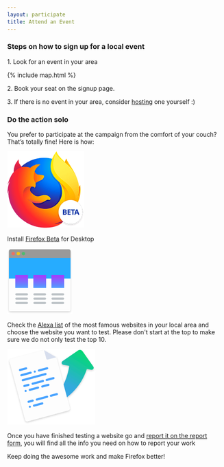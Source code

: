 ```yaml
---
layout: participate
title: Attend an Event
---
```

<div class="content-box content-box--full" markdown="1">
  <h3 class="content-title">
    <span class="title-frame"></span>
    Steps on how to sign up for a local event
    <span class="title-frame title-frame--rotate-180"></span>
  </h3>

  <p>1. Look for an event in your area</p>

  {% include map.html %}

  <p>2. Book your seat on the signup page.</p>
  <p>3. If there is no event in your area, consider <a href="{{ '/host/' | prepend: site.baseurl }}">hosting</a> one yourself :)</p>

</div>

<h3 class="content-title">
  <span class="title-frame-grey"></span>
  Do the action solo
  <span class="title-frame-grey title-frame--rotate-180"></span>
</h3>

<p class="participate-theaser">You prefer to participate at the campaign from the comfort of your couch? That’s totally fine! Here is how:</p>

<section class="info-buttons">
  <div class="nightly">
    <a href="https://www.mozilla.org/en-US/firefox/channel/desktop/#beta"><img src="/img/beta-logo.png" alt="" /></a>
    <p>
      Install <a href="https://www.mozilla.org/en-US/firefox/channel/desktop/#beta">Firefox Beta</a> for Desktop
    </p>
  </div>
  <div class="alexa">
    <a href="https://www.alexa.com/topsites/countries"><img src="/img/icon-color-browser.svg" alt="" /></a>
    <p>
      Check the <a href="https://www.alexa.com/topsites/countries">Alexa list</a> of the most famous websites in your local area and choose the website you want to test. Please don't start at the top to make sure we do not only test the top 10.
    </p>
  </div>
  <div class="report-attend">
    <a href="{{ '/reporting/' | prepend: site.baseurl }}"><img src="/img/icon-color-report.svg" alt="" /></a>
    <p>
      Once you have finished testing a website go and <a href="{{ '/reporting/' | prepend: site.baseurl }}">report it on the report form</a>, you will find all the info you need on how to report your work
    </p>
  </div>
</section>

<p class="participate-theaser">Keep doing the awesome work and make Firefox better!</p>